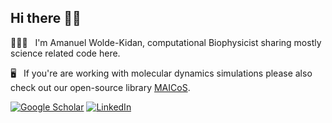 ## Hi there 👋🏾

👨🏾‍🔬 &nbsp; I'm Amanuel Wolde-Kidan, computational Biophysicist sharing mostly science related code here.

🖥 &nbsp; If you're are working with molecular dynamics simulations please also check out our open-source library [MAICoS](https://gitlab.com/netzlab/maicos).

<a href="https://scholar.google.de/citations?user=5ayp5j8AAAAJ&hl=en"><img alt="Google Scholar" src="https://shields.io/badge/Google Scholar-white?&style=flat&logo=googlescholar&logoColor=black&logoWidth=20"></a> <a href="https://linkedin.com/in/amanuel-woldekidan"><img alt="LinkedIn" src="https://shields.io/badge/LinkedIn-white?&style=flat&logo=linkedin&logoColor=black&logoWidth=30"></a>

